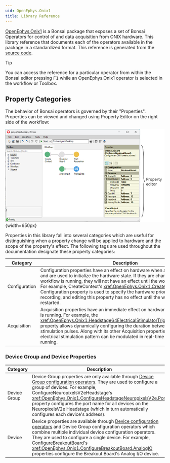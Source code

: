 ```yaml
---
uid: OpenEphys.Onix1
title: Library Reference
---
```


[OpenEphys.Onix1](https://github.com/open-ephys/bonsai-onix1) is a Bonsai
package that exposes a set of Bonsai Operators for control of and data
acquisition from ONIX hardware. This library reference that documents each of
the operators available in the package in a standardized format. This reference
is generated from the [source code](https://github.com/open-ephys/bonsai-onix1).

> [!TIP]
> You can access the reference for a particular operator from within the Bonsai
> editor pressing <kbd>F1</kbd> while an OpenEphys.Onix1 operator is selected in
> the workflow or Toolbox.

## Property Categories
The behavior of Bonsai operators is governed by their "Properties".
Properties can be viewed and changed using Property Editor on the right side of
the workflow:

![Bonsai property editor](../images/properties-pane.webp){width=650px}

Properties in this library fall into several categories which are useful for
distinguishing when a property change will be applied to hardware and the scope
of the property's effect. The following tags are used throughout the
documentation designate these property categories:

| Category | Description |
|----------|-------------|
| <span class="badge oe-badge-border oe-badge-yellow" id="configuration">Configuration</span> | Configuration properties have an effect on hardware when a workflow is started and are used to initialize the hardware state. If they are changed while a workflow is running, they will not have an effect until the workflow is restarted. For example, CreateContext's <xref:OpenEphys.Onix1.CreateContext.Index> Configuration property is used to specify the hardware prior to starting a recording, and editing this property has no effect until the workflow is started or restarted. |
| <span class="badge oe-badge-border oe-badge-blue" id="acquisition">Acquisition</span> | Acquisition properties have an immediate effect on hardware when the workflow is running. For example, the <xref:OpenEphys.Onix1.Headstage64ElectricalStimulatorTrigger.InterPulseInterval> property allows dynamically configuring the duration between electrical stimulation pulses. Along with its other Acquisition properties, the entire electrical stimulation pattern can be modulated in real-time while the workflow is running. |

### Device Group and Device Properties

| Category | Description |
|--------- |-------------|
| <span class="badge oe-badge-border oe-badge-green" id="device-group">Device Group</span> | Device Group properties are only available through [Device Group configuration operators](xref:configure). They are used to configure a group of devices. For example, ConfigureNeuropixelsV2eHeadstage's <xref:OpenEphys.Onix1.ConfigureHeadstageNeuropixelsV2e.Port> property configures the port name for all devices on the NeuropixelsV2e Headstage (which in turn automatically configures each device's address). |
| <span class="badge oe-badge-border oe-badge-purple" id="device">Device</span> | Device properties are available through [Device configuration operators](xref:device-configure) and Device Group configuration operators which combine multiple individual device configuration operators. They are used to configure a single device. For example, ConfigureBreakoutBoard's <xref:OpenEphys.Onix1.ConfigureBreakoutBoard.AnalogIO> properties configure the Breakout Board's Analog I/O device. |

